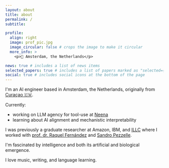 ```yaml
---
layout: about
title: about
permalink: /
subtitle: 

profile:
  align: right
  image: prof_pic.jpg
  image_circular: false # crops the image to make it circular
  more_info: >
    <p>📍 Amsterdam, the Netherlands</p>

news: true # includes a list of news items
selected_papers: true # includes a list of papers marked as "selected={true}"
social: true # includes social icons at the bottom of the page
---
```


I'm an AI engineer based in Amsterdam, the Netherlands, originally from [Curaçao 🇨🇼](https://en.wikipedia.org/wiki/Cura%C3%A7ao).

Currently:
- working on LLM agency for tool-use at [Neena](https://neena.io/)
- learning about AI alignment and mechanistic interpretability 

I was previously a graduate researcher at Amazon, IBM, and [ILLC](https://www.illc.uva.nl/) where I worked with [prof. dr. Raquel Fernández](https://staff.fnwi.uva.nl/r.fernandezrovira/) and [Sandro Pezzelle](https://sandropezzelle.github.io/).

I'm fascinated by intelligence and both its artificial and biological emergence.

I love music, writing, and language learning.
